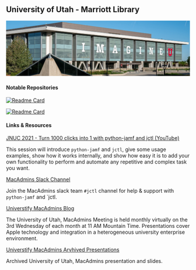 ## University of Utah - Marriott Library

<img src="marriott_lib_building.png">

#### Notable Repositories

[![Readme Card](https://github-readme-stats.vercel.app/api/pin/?username=univ-of-utah-marriott-library-apple&repo=python-jamf&show_icons=true&theme=swift)](https://github.com/univ-of-utah-marriott-library-apple/python-jamf)

[![Readme Card](https://github-readme-stats.vercel.app/api/pin/?username=univ-of-utah-marriott-library-apple&repo=jctl&show_icons=true&theme=swift)](https://github.com/univ-of-utah-marriott-library-apple/jctl)

#### Links & Resources

[JNUC 2021 - Turn 1000 clicks into 1 with python-jamf and jctl (YouTube)](https://www.youtube.com/watch?v=2YLriNwyP3s)

This session will introduce `python-jamf` and `jctl`, give some usage examples, show how it works internally, and show how easy it is to add your own functionality to perform and automate any repetitive and complex task you want. 

[MacAdmins Slack Channel](https://macadmins.slack.com/archives/C01C8KVV2UD)

Join the MacAdmins slack team `#jctl` channel for help & support with `python-jamf` and `jctl.

[Universtify MacAdmins Blog](https://apple.lib.utah.edu)

The University of Utah, MacAdmins Meeting is held monthly virtually on the 3rd Wednesday of each month at 11 AM Mountain Time. Presentations cover Apple technology and integration in a heterogeneous university enterprise environment.

[Universtify MacAdmins Arvhived Presentations](https://stream.lib.utah.edu/index.php?c=browse&m=results&q=%22mac+manager%22&cat=&sort=newest)

Archived University of Utah, MacAdmins presentation and slides.
